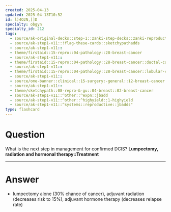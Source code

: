 ```yaml
---
created: 2025-04-13
updated: 2025-04-13T10:52
id: l)4O2N,[]D
specialty: obgyn
specialty_id: 212
tags:
  - source/ak-original-decks::step-1::zanki-step-decks::zanki-reproductive::reproductive-pathology
  - source/ak-step1-v11::!flag-these-cards::sketchypathadds
  - source/ak-step1-v11::
  - theme/firstaid::15-repro::04-pathology::28-breast-cancer
  - source/ak-step1-v11::
  - theme/firstaid::15-repro::04-pathology::28-breast-cancer::ductal-carcinoma-in-situ::*basics
  - source/ak-step1-v11::
  - theme/firstaid::15-repro::04-pathology::28-breast-cancer::lobular-carcinoma-in-situ
  - source/ak-step1-v11::
  - source/ome-banner::clinical::15-surgery:-general::12-breast-cancer
  - source/ak-step1-v11::
  - theme/sketchypath::08-repro-&-gu::04-breast::02-breast-cancer
  - source/ak-step1-v11::^other::^expn::jbadd
  - source/ak-step1-v11::^other::^highyield::1-highyield
  - source/ak-step1-v11::^systems::reproductive::jbadds"
type: flashcard
---
```


# Question
What is the next step in management for confirmed DCIS?    **Lumpectomy, radiation and hormonal therapy::Treatment**

---

# Answer
* lumpectomy alone (30% chance of cancer), adjuvant radiation (decreases risk to 15%), adjuvant hormone therapy (decreases relapse rate)